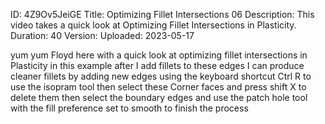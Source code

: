 ID: 4Z9Ov5JeiGE
Title: Optimizing Fillet Intersections 06
Description: This video takes a quick look at Optimizing Fillet Intersections in Plasticity.
Duration: 40
Version: 
Uploaded: 2023-05-17

yum yum Floyd here with a quick look at
optimizing fillet intersections in Plasticity
in this example after I add
fillets to these edges I can produce
cleaner fillets by adding new edges
using the keyboard shortcut Ctrl R to
use the isopram tool then select these
Corner faces and press shift X to delete
them
then select the boundary edges and use
the patch hole tool with the fill
preference set to smooth to finish the
process

